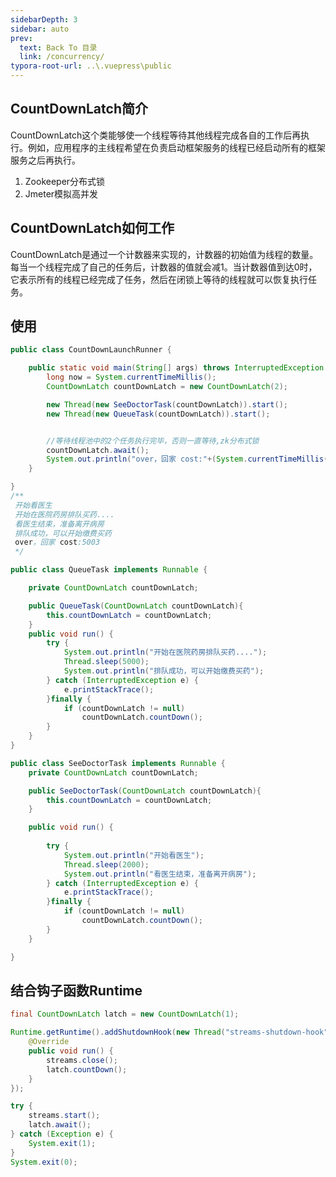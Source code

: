 ```yaml
---
sidebarDepth: 3
sidebar: auto
prev:
  text: Back To 目录
  link: /concurrency/
typora-root-url: ..\.vuepress\public
---
```




## CountDownLatch简介

CountDownLatch这个类能够使一个线程等待其他线程完成各自的工作后再执行。例如，应用程序的主线程希望在负责启动框架服务的线程已经启动所有的框架服务之后再执行。

1. Zookeeper分布式锁
2. Jmeter模拟高并发

## CountDownLatch如何工作

CountDownLatch是通过一个计数器来实现的，计数器的初始值为线程的数量。每当一个线程完成了自己的任务后，计数器的值就会减1。当计数器值到达0时，它表示所有的线程已经完成了任务，然后在闭锁上等待的线程就可以恢复执行任务。



## 使用

```java
public class CountDownLaunchRunner {

    public static void main(String[] args) throws InterruptedException {
        long now = System.currentTimeMillis();
        CountDownLatch countDownLatch = new CountDownLatch(2);

        new Thread(new SeeDoctorTask(countDownLatch)).start();
        new Thread(new QueueTask(countDownLatch)).start();


        //等待线程池中的2个任务执行完毕，否则一直等待,zk分布式锁
        countDownLatch.await();
        System.out.println("over，回家 cost:"+(System.currentTimeMillis()-now));
    }

}
/**
 开始看医生
 开始在医院药房排队买药....
 看医生结束，准备离开病房
 排队成功，可以开始缴费买药
 over，回家 cost:5003
 */
```

```java
public class QueueTask implements Runnable {

    private CountDownLatch countDownLatch;

    public QueueTask(CountDownLatch countDownLatch){
        this.countDownLatch = countDownLatch;
    }
    public void run() {
        try {
            System.out.println("开始在医院药房排队买药....");
            Thread.sleep(5000);
            System.out.println("排队成功，可以开始缴费买药");
        } catch (InterruptedException e) {
            e.printStackTrace();
        }finally {
            if (countDownLatch != null)
                countDownLatch.countDown();
        }
    }
}
```

```java
public class SeeDoctorTask implements Runnable {
    private CountDownLatch countDownLatch;

    public SeeDoctorTask(CountDownLatch countDownLatch){
        this.countDownLatch = countDownLatch;
    }

    public void run() {
        
        try {
            System.out.println("开始看医生");
            Thread.sleep(2000);
            System.out.println("看医生结束，准备离开病房");
        } catch (InterruptedException e) {
            e.printStackTrace();
        }finally {
            if (countDownLatch != null)
                countDownLatch.countDown();
        }
    }

}
```





## 结合钩子函数Runtime

```java
final CountDownLatch latch = new CountDownLatch(1);

Runtime.getRuntime().addShutdownHook(new Thread("streams-shutdown-hook") {
    @Override
    public void run() {
        streams.close();
        latch.countDown();
    }
});

try {
    streams.start();
    latch.await();
} catch (Exception e) {
    System.exit(1);
}
System.exit(0);
```

